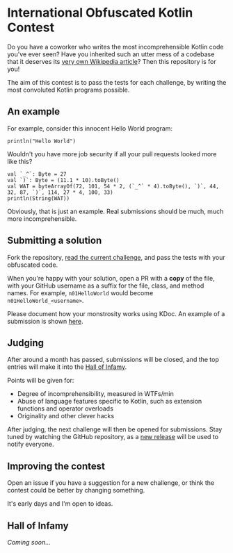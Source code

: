 # International Obfuscated Kotlin Contest

Do you have a coworker who writes the most incomprehensible Kotlin code you've ever seen? Have you inherited such an utter mess of a codebase that it deserves its [very own Wikipedia article](https://en.wikipedia.org/wiki/Undeciphered_writing_systems)? Then this repository is for you! 

The aim of this contest is to pass the tests for each challenge, by writing the most convoluted Kotlin programs possible.

## An example

For example, consider this innocent Hello World program:

```
println("Hello World")
```

Wouldn't you have more job security if all your pull requests looked more like this?

```
val `_^`: Byte = 27
val `)`: Byte = (11.1 * 10).toByte()
val WAT = byteArrayOf(72, 101, 54 * 2, (`_^` * 4).toByte(), `)`, 44, 32, 87, `)`, 114, 27 * 4, 100, 33)
println(String(WAT))
```

Obviously, that is just an example. Real submissions should be much, much more incomprehensible.

## Submitting a solution

Fork the repository, [read the current challenge](https://github.com/fractalwrench/iokk/blob/master/src/main/kotlin/com.fractalwrench.iokk/n01/n01HelloWorld.kt), and pass the tests with your obfuscated code. 

When you're happy with your solution, open a PR with a **copy** of the file, with your GitHub username as a suffix for the file, class, and method names. For example, `n01HelloWorld` would become `n01HelloWorld_<username>`.

Please document how your monstrosity works using KDoc. An example of a submission is shown [here](https://github.com/fractalwrench/iokk/blob/master/src/main/kotlin/com.fractalwrench.iokk/n01/n01HelloWorld_fractalwrench.kt).

## Judging

After around a month has passed, submissions will be closed, and the top entries will make it into the [Hall of Infamy](#hall-of-infamy).

Points will be given for:

- Degree of incomprehensibility, measured in WTFs/min
- Abuse of language features specific to Kotlin, such as extension functions and operator overloads
- Originality and other clever hacks

After judging, the next challenge will then be opened for submissions. Stay tuned by watching the GitHub repository, as a [new release](https://github.com/fractalwrench/iokk/releases) will be used to notify everyone. 

## Improving the contest

Open an issue if you have a suggestion for a new challenge, or think the contest could be better by changing something.

It's early days and I'm open to ideas.

## Hall of Infamy

_Coming soon..._
